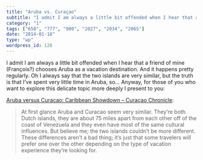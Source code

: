 ```yaml
---
title: "Aruba vs. Curaçao"
subtitle: "I admit I am always a little bit offended when I hear that a friend of mine (François?) chooses Arub..."
category: "1"
tags: ["658", "777", "900", "2027", "2034", "2065"]
date: "2014-01-18"
type: "wp"
wordpress_id: 128
---
```

I admit I am always a little bit offended when I hear that a friend of mine (François?) chooses Aruba as a vacation destination. And it happens pretty regularly. Oh I always say that the two islands are very similar, but the truth is that I’ve spent very little time in Aruba, so… Anyway, for those of you who want to explore this delicate topic more deeply I present to you:

[Aruba versus Curacao: Caribbean Showdown – Curaçao Chronicle](http://www.curacaochronicle.com/tourism/aruba-versus-curacao-caribbean-showdown/):

> At first glance Aruba and Curacao seem very similar. They’re both Dutch islands, they are about 75 miles apart from each other off of the coast of Venezuela and they even have most of the same cultural influences. But believe me; the two islands couldn’t be more different. These differences aren’t a bad thing; it’s just that some travelers will prefer one over the other depending on the type of vacation experience they’re looking for.